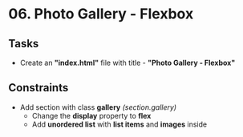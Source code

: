 # 06. Photo Gallery - Flexbox

## Tasks
* Create an **"index.html"** file with title - **"Photo Gallery - Flexbox"**

## Constraints
* Add section with class **gallery** *(section.gallery)*
	* Change the **display** property to **flex**
	* Add **unordered list** with **list items** and **images** inside